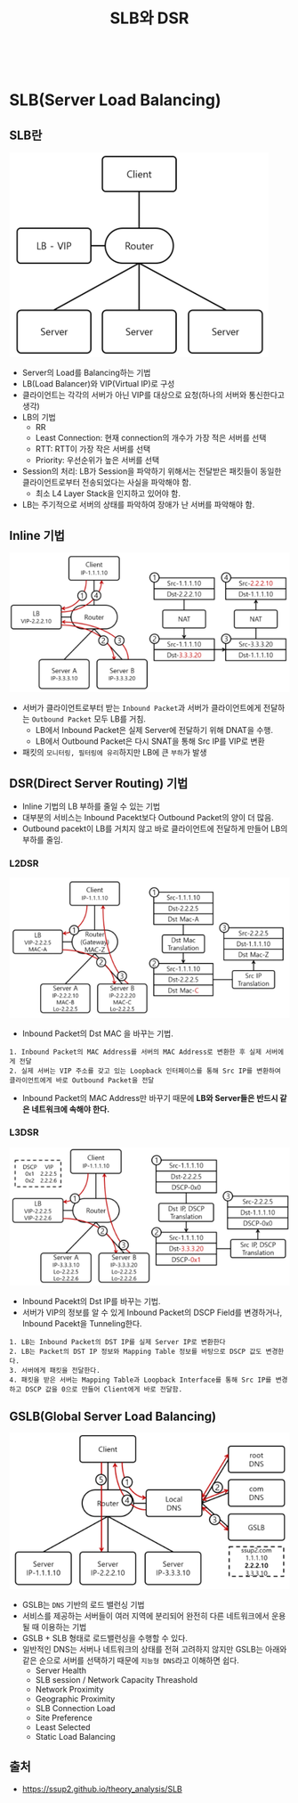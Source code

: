 ﻿---
layout: post
title: "SLB와 DSR"
---
<br/>

# SLB(Server Load Balancing)

## SLB란

![Image](/assets/20180326/1.png)

* Server의 Load를 Balancing하는 기법
* LB(Load Balancer)와 VIP(Virtual IP)로 구성
* 클라이언트는 각각의 서버가 아닌 VIP를 대상으로 요청(하나의 서버와 통신한다고 생각)
* LB의 기법
    * RR
    * Least Connection: 현재 connection의 개수가 가장 적은 서버를 선택
    * RTT: RTT이 가장 작은 서버를 선택
    * Priority: 우선순위가 높은 서버를 선택
* Session의 처리: LB가 Session을 파악하기 위해서는 전달받은 패킷들이 동일한 클라이언트로부터 전송되었다는 사실을 파악해야 함.
    * 최소 L4 Layer Stack을 인지하고 있어야 함.
* LB는 주기적으로 서버의 상태를 파악하여 장애가 난 서버를 파악해야 함.

## Inline 기법

![Image](/assets/20180326/2.png)

* 서버가 클라이언트로부터 받는 `Inbound Packet`과 서버가 클라이언트에게 전달하는 `Outbound Packet` 모두 LB를 거침.
    * LB에서 Inbound Packet은 실제 Server에 전달하기 위해 DNAT을 수행.
    * LB에서 Outbound Packet은 다시 SNAT을 통해 Src IP를 VIP로 변환
* 패킷의 `모니터링, 필터링에 유리`하지만 LB에 큰 `부하`가 발생

## DSR(Direct Server Routing) 기법

* Inline 기법의 LB 부하를 줄일 수 있는 기법
* 대부분의 서비스는 Inbound Pacekt보다 Outbound Packet의 양이 더 많음.
* Outbound pacekt이 LB를 거치지 않고 바로 클라이언트에 전달하게 만들어 LB의 부하를 줄임.

### L2DSR

![Image](/assets/20180326/3.png)

* Inbound Packet의 Dst MAC 을 바꾸는 기법.

```
1. Inbound Packet의 MAC Address를 서버의 MAC Address로 변환한 후 실제 서버에게 전달
2. 실제 서버는 VIP 주소를 갖고 있는 Loopback 인터페이스를 통해 Src IP를 변환하여 클라이언트에게 바로 Outbound Packet을 전달
```

* Inbound Packet의 MAC Address만 바꾸기 때문에 **LB와 Server들은 반드시 같은 네트워크에 속해야 한다.**

### L3DSR

![Image](/assets/20180326/4.png)

* Inbound Pacekt의 Dst IP를 바꾸는 기법.
* 서버가 VIP의 정보를 알 수 있게 Inbound Packet의 DSCP Field를 변경하거나, Inbound Pacekt을 Tunneling한다.

```
1. LB는 Inbound Packet의 DST IP를 실제 Server IP로 변환한다
2. LB는 Packet의 DST IP 정보와 Mapping Table 정보를 바탕으로 DSCP 값도 변경한다.
3. 서버에게 패킷을 전달한다.
4. 패킷을 받은 서버는 Mapping Table과 Loopback Interface를 통해 Src IP를 변경하고 DSCP 값을 0으로 만들어 Client에게 바로 전달함.
```

## GSLB(Global Server Load Balancing)

![Image](/assets/20180326/5.png)

* GSLB는 `DNS` 기반의 로드 밸런싱 기법
* 서비스를 제공하는 서버들이 여러 지역에 분리되어 완전히 다른 네트워크에서 운용될 때 이용하는 기법
* GSLB + SLB 형태로 로드밸런싱을 수행할 수 있다.
* 일반적인 DNS는 서버나 네트워크의 상태를 전혀 고려하지 않지만 GSLB는 아래와 같은 순으로 서버를 선택하기 때문에 `지능형 DNS`라고 이해하면 쉽다.
    * Server Health
    * SLB session / Network Capacity Threashold
    * Network Proximity
    * Geographic Proximity
    * SLB Connection Load
    * Site Preference
    * Least Selected
    * Static Load Balancing

## 출처

* https://ssup2.github.io/theory_analysis/SLB

